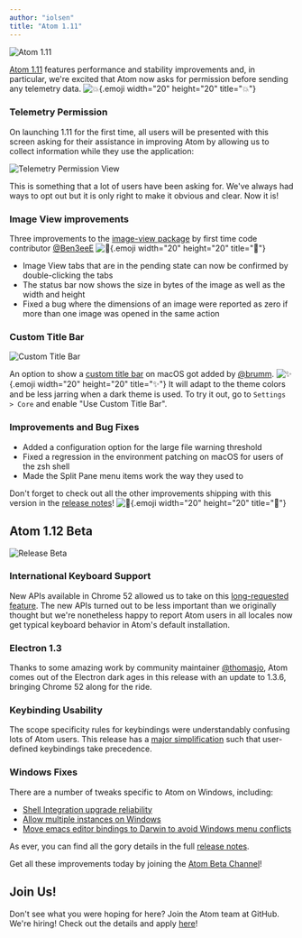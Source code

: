 ```yaml
---
author: "iolsen"
title: "Atom 1.11"
---
```


![Atom 1.11](/assets/images/blog.atom.io/img/posts/release-1-11.png)

[Atom 1.11](/) features performance and stability improvements and, in particular, we're excited that Atom now asks for permission before sending any telemetry data. ![:boom:](https://github.githubassets.com/images/icons/emoji/unicode/1f4a5.png){.emoji width="20" height="20" title=":boom:"}

<!--more-->

### Telemetry Permission

On launching 1.11 for the first time, all users will be presented with this screen asking for their assistance in improving Atom by allowing us to collect information while they use the application:

![Telemetry Permission View](https://cloud.githubusercontent.com/assets/378023/19137012/ef7463fa-8bab-11e6-86b1-5f3966ac0d3a.png)

This is something that a lot of users have been asking for. We've always had ways to opt out but it is only right to make it obvious and clear. Now it is!

### Image View improvements

Three improvements to the [image-view package](/packages/image-view) by first time code contributor [@Ben3eeE](https://github.com/ben3eee) ![:tada:](https://github.githubassets.com/images/icons/emoji/unicode/1f389.png){.emoji width="20" height="20" title=":tada:"}

- Image View tabs that are in the pending state can now be confirmed by double-clicking the tabs
- The status bar now shows the size in bytes of the image as well as the width and height
- Fixed a bug where the dimensions of an image were reported as zero if more than one image was opened in the same action

### Custom Title Bar

![Custom Title Bar](https://cloud.githubusercontent.com/assets/378023/19135767/24a16dde-8ba2-11e6-83a3-b6d75180fc65.png)

An option to show a [custom title bar](https://github.com/atom/atom/pull/11790) on macOS got added by [@brumm](https://github.com/brumm). ![:sparkles:](https://github.githubassets.com/images/icons/emoji/unicode/2728.png){.emoji width="20" height="20" title=":sparkles:"} It will adapt to the theme colors and be less jarring when a dark theme is used. To try it out, go to `Settings > Core` and enable "Use Custom Title Bar".

### Improvements and Bug Fixes

- Added a configuration option for the large file warning threshold
- Fixed a regression in the environment patching on macOS for users of the zsh shell
- Made the Split Pane menu items work the way they used to

Don't forget to check out all the other improvements shipping with this version in the [release notes](https://github.com/atom/atom/releases/tag/v1.11.0)! ![:memo:](https://github.githubassets.com/images/icons/emoji/unicode/1f4dd.png){.emoji width="20" height="20" title=":memo:"}

## Atom 1.12 Beta

![Release Beta](/assets/images/blog.atom.io/img/release-beta.png)

### International Keyboard Support

New APIs available in Chrome 52 allowed us to take on this [long-requested feature](https://github.com/atom/atom-keymap/issues/35). The new APIs turned out to be less important than we originally thought but we're nonetheless happy to report Atom users in all locales now get typical keyboard behavior in Atom's default installation.

### Electron 1.3

Thanks to some amazing work by community maintainer [@thomasjo](https://github.com/thomasjo), Atom comes out of the Electron dark ages in this release with an update to 1.3.6, bringing Chrome 52 along for the ride.

### Keybinding Usability

The scope specificity rules for keybindings were understandably confusing lots of Atom users. This release has a [major simplification](https://github.com/atom/atom/pull/12760) such that user-defined keybindings take precedence.

### Windows Fixes

There are a number of tweaks specific to Atom on Windows, including:

- [Shell Integration upgrade reliability](https://github.com/atom/atom/issues/12642)
- [Allow multiple instances on Windows](https://github.com/atom/atom/issues/9459)
- [Move emacs editor bindings to Darwin to avoid Windows menu conflicts](https://github.com/atom/atom/pull/12892)

As ever, you can find all the gory details in the full [release notes](https://github.com/atom/atom/releases/tag/v1.12.0-beta0).

Get all these improvements today by joining the [Atom Beta Channel](/beta)!

## Join Us!

Don't see what you were hoping for here? Join the Atom team at GitHub. We're hiring! Check out the details and apply [here](https://jobs.lever.co/github/baaa9a2c-c249-4d06-b73f-e9bee1a3d147)!
